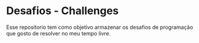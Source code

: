 # Desafios - Challenges
Esse repositorio tem como objetivo armazenar os desafios de programação que gosto de resolver no meu tempo livre.

